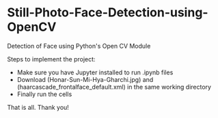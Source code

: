 # Still-Photo-Face-Detection-using-OpenCV
Detection of Face using Python's Open CV Module

Steps to implement the project:
  - Make sure you have Jupyter installed to run .ipynb files
  - Download (Honar-Sun-Mi-Hya-Gharchi.jpg) and (haarcascade_frontalface_default.xml) in the same working directory
  - Finally run the cells
  
  
That is all. Thank you!
